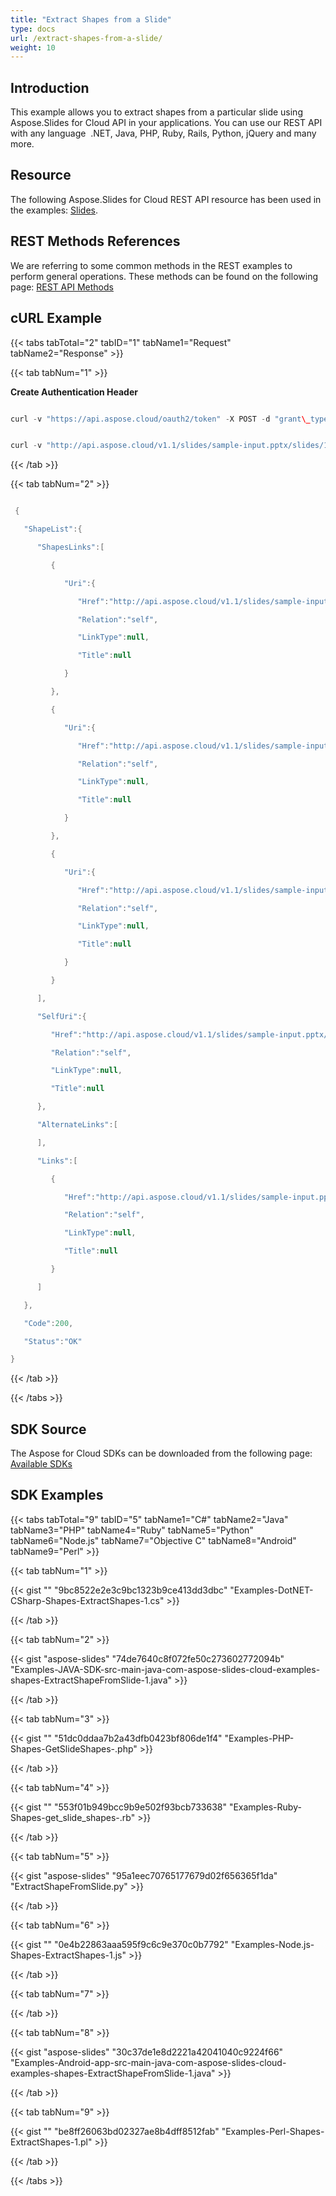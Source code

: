 ```yaml
---
title: "Extract Shapes from a Slide"
type: docs
url: /extract-shapes-from-a-slide/
weight: 10
---
```


## **Introduction**
This example allows you to extract shapes from a particular slide using Aspose.Slides for Cloud API in your applications. You can use our REST API with any language  .NET, Java, PHP, Ruby, Rails, Python, jQuery and many more.
## **Resource**
The following Aspose.Slides for Cloud REST API resource has been used in the examples: [Slides](https://apireference.aspose.cloud/slides/#!/SlidesShapes/SlidesShapes_GetSlidesSlideShapes).
## **REST Methods References**
We are referring to some common methods in the REST examples to perform general operations. These methods can be found on the following page: [REST API Methods](http://www.aspose.com/docs/display/rest/REST+API+Methods) 
## **cURL Example**
{{< tabs tabTotal="2" tabID="1" tabName1="Request" tabName2="Response" >}}

{{< tab tabNum="1" >}}

**Create Authentication Header**

```java

curl -v "https://api.aspose.cloud/oauth2/token" -X POST -d "grant\_type=client\_credentials&client\_id=&client\_secret="-H "Content-Type: application/x-www-form-urlencoded"-H "Accept: application/json"

```

```java

curl -v "http://api.aspose.cloud/v1.1/slides/sample-input.pptx/slides/1/shapes?from=1&to=2"-X GET -H "Content-Type: application/json"-H "Accept: application/json"-H "Authorization: Bearer -Ou\_UHdVStdZldtjaeFUAowQ3x2KLlSHd5ovZfDtZqpgdC6FLlalPmO8VJ58HXp8sgGhLqMqlnzEzIF2fEhEyJ3D7xzaw\_c8cAuk3qoag3g7bghMHw\_pe\_RTxxJ9r04R9YAGFbbAcoU1ddPvrPz0e1FSakagM42Ie2eA8D1MyBVJ1D-RZJrfebPePuOLvR\_hOD8Doqk5SBi\_j-efODJK\_PmGUxj0onOrUUx8Tj\_GuUKrG6DcBnpl84\_UykdOP87IeHnT2\_NZCHQIgOY0vtfW6AUGfP9jO5W1mBS\_q3lthTDRMg2LuZ6s0r9MKlwVJ\_n7sn3TUCrr8kGmUB3k0mL0rrd5TSKm7yjx8hhjap43PlFhwk-r9g7guWsuFLoeDqPa4JNJ1NFM54qQvgWKCp5oDj4dZfbc7qhfIelNh1gW4VYwfmgz"

```

{{< /tab >}}

{{< tab tabNum="2" >}}

```java

 {

   "ShapeList":{

      "ShapesLinks":[

         {

            "Uri":{

               "Href":"http://api.aspose.cloud/v1.1/slides/sample-input.pptx/slides/1/shapes/1",

               "Relation":"self",

               "LinkType":null,

               "Title":null

            }

         },

         {

            "Uri":{

               "Href":"http://api.aspose.cloud/v1.1/slides/sample-input.pptx/slides/1/shapes/2",

               "Relation":"self",

               "LinkType":null,

               "Title":null

            }

         },

         {

            "Uri":{

               "Href":"http://api.aspose.cloud/v1.1/slides/sample-input.pptx/slides/1/shapes/3",

               "Relation":"self",

               "LinkType":null,

               "Title":null

            }

         }

      ],

      "SelfUri":{

         "Href":"http://api.aspose.cloud/v1.1/slides/sample-input.pptx/slides/1/shapes",

         "Relation":"self",

         "LinkType":null,

         "Title":null

      },

      "AlternateLinks":[

      ],

      "Links":[

         {

            "Href":"http://api.aspose.cloud/v1.1/slides/sample-input.pptx/slides/1/shapes",

            "Relation":"self",

            "LinkType":null,

            "Title":null

         }

      ]

   },

   "Code":200,

   "Status":"OK"

}

```

{{< /tab >}}

{{< /tabs >}}
## **SDK Source**
The Aspose for Cloud SDKs can be downloaded from the following page: [Available SDKs](/available-sdks-html/)
## **SDK Examples**
{{< tabs tabTotal="9" tabID="5" tabName1="C#" tabName2="Java" tabName3="PHP" tabName4="Ruby" tabName5="Python" tabName6="Node.js" tabName7="Objective C" tabName8="Android" tabName9="Perl" >}}

{{< tab tabNum="1" >}}

{{< gist "" "9bc8522e2e3c9bc1323b9ce413dd3dbc" "Examples-DotNET-CSharp-Shapes-ExtractShapes-1.cs" >}}

{{< /tab >}}

{{< tab tabNum="2" >}}

{{< gist "aspose-slides" "74de7640c8f072fe50c273602772094b" "Examples-JAVA-SDK-src-main-java-com-aspose-slides-cloud-examples-shapes-ExtractShapeFromSlide-1.java" >}}

{{< /tab >}}

{{< tab tabNum="3" >}}

{{< gist "" "51dc0ddaa7b2a43dfb0423bf806de1f4" "Examples-PHP-Shapes-GetSlideShapes-.php" >}}

{{< /tab >}}

{{< tab tabNum="4" >}}

{{< gist "" "553f01b949bcc9b9e502f93bcb733638" "Examples-Ruby-Shapes-get\_slide\_shapes-.rb" >}}

{{< /tab >}}

{{< tab tabNum="5" >}}

{{< gist "aspose-slides" "95a1eec70765177679d02f656365f1da" "ExtractShapeFromSlide.py" >}}

{{< /tab >}}

{{< tab tabNum="6" >}}

{{< gist "" "0e4b22863aaa595f9c6c9e370c0b7792" "Examples-Node.js-Shapes-ExtractShapes-1.js" >}}

{{< /tab >}}

{{< tab tabNum="7" >}}

{{< /tab >}}

{{< tab tabNum="8" >}}

{{< gist "aspose-slides" "30c37de1e8d2221a42041040c9224f66" "Examples-Android-app-src-main-java-com-aspose-slides-cloud-examples-shapes-ExtractShapeFromSlide-1.java" >}}

{{< /tab >}}

{{< tab tabNum="9" >}}

{{< gist "" "be8ff26063bd02327ae8b4dff8512fab" "Examples-Perl-Shapes-ExtractShapes-1.pl" >}}

{{< /tab >}}

{{< /tabs >}}
